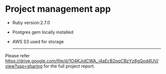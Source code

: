 # Project management app

- Ruby version:2.7.0
- Postgres gem locally installed
- AWS S3 used for storage

  ---
Please refer https://drive.google.com/file/d/1O4KJjdCWA_j4aEcB2pqCBzYz8gQod4UV/view?usp=sharing for the full project report. 
